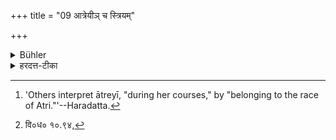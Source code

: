 +++
title = "09 आत्रेयीञ् च स्त्रियम्"

+++

<details><summary>Bühler</summary>

9. Or a woman (of the Brāhmaṇa caste) during her courses. [^5] 


[^5]:  'Others interpret ātreyī, "during her courses," by "belonging to the race of Atri."'--Haradatta.
</details>

<details><summary>हरदत्त-टीका</summary>

## सूत्रम्
आत्रेयीं च स्त्रियम् ॥९॥  
### टिप्पनी
[^२] 'ऋतुस्नातामात्रेयीमाहु'रिति वसिष्ठः । तस्येति वर्तते । आत्रेयीं च ब्राह्मणनस्त्रियं हत्वाऽभिशस्तो भवति । ब्रह्महा भवति । सम्भवत्यस्यां ब्राह्मणगर्भ इति । अत्रिगोत्रजा आत्रेयीत्यन्ये ॥ ९॥  


[^२]: वि०ध० १०.९४,
</details>
